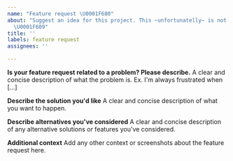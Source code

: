 ```yaml
---
name: "Feature request \U0001F680"
about: "Suggest an idea for this project. This ~unfortunatelly~ is not rocket engineering.
  \U0001F609"
title: ''
labels: feature request
assignees: ''

---
```


<!-- 
Hey! Are you loving ZXing for JS? 

We hope this project saved you thousands of hours of studying, coding and testing.
If so, please consider contributing to the project so we can dedicate even more to it
not only on our spare time! 👉 https://opencollective.com/zxing-js

Or just say thanks, that's much appreciated as well! And will fill our hearts. 🖤

Thank you and good luck!
-->

**Is your feature request related to a problem? Please describe.**
A clear and concise description of what the problem is. Ex. I'm always frustrated when [...]

**Describe the solution you'd like**
A clear and concise description of what you want to happen.

**Describe alternatives you've considered**
A clear and concise description of any alternative solutions or features you've considered.

**Additional context**
Add any other context or screenshots about the feature request here.

